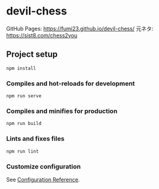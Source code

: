 # devil-chess
GitHub Pages: https://fumi23.github.io/devil-chess/
元ネタ: https://sist8.com/chess2you

## Project setup
```
npm install
```

### Compiles and hot-reloads for development
```
npm run serve
```

### Compiles and minifies for production
```
npm run build
```

### Lints and fixes files
```
npm run lint
```

### Customize configuration
See [Configuration Reference](https://cli.vuejs.org/config/).
